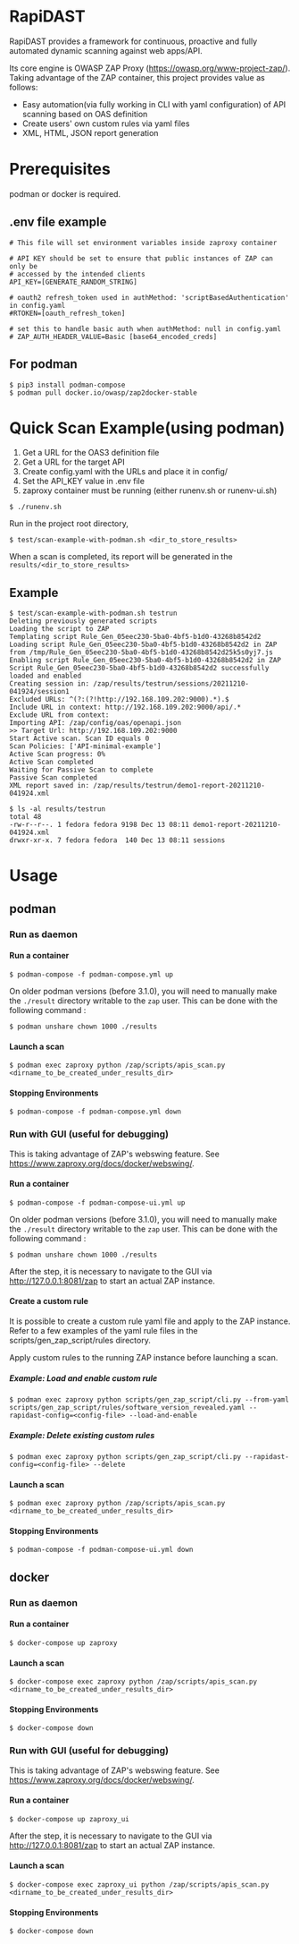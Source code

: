 # RapiDAST

RapiDAST provides a framework for continuous, proactive and fully automated dynamic scanning against web apps/API.

Its core engine is OWASP ZAP Proxy (https://owasp.org/www-project-zap/). Taking advantage of the ZAP container, this project provides value as follows:
 - Easy automation(via fully working in CLI with yaml configuration) of API scanning based on OAS definition
 - Create users' own custom rules via yaml files
 - XML, HTML, JSON report generation

# Prerequisites

podman or docker is required.

## .env file example

```
# This file will set environment variables inside zaproxy container

# API KEY should be set to ensure that public instances of ZAP can only be
# accessed by the intended clients
API_KEY=[GENERATE_RANDOM_STRING]

# oauth2 refresh_token used in authMethod: 'scriptBasedAuthentication' in config.yaml
#RTOKEN=[oauth_refresh_token]

# set this to handle basic auth when authMethod: null in config.yaml
# ZAP_AUTH_HEADER_VALUE=Basic [base64_encoded_creds]
```

## For podman
```
$ pip3 install podman-compose
$ podman pull docker.io/owasp/zap2docker-stable
```

# Quick Scan Example(using podman)

1. Get a URL for the OAS3 definition file
2. Get a URL for the target API
3. Create config.yaml with the URLs and place it in config/
4. Set the API_KEY value in .env file
5. zaproxy container must be running (either runenv.sh or runenv-ui.sh)
```
$ ./runenv.sh
```

Run in the project root directory,
```
$ test/scan-example-with-podman.sh <dir_to_store_results>
```

When a scan is completed, its report will be generated in the `results/<dir_to_store_results>`

## Example
```
$ test/scan-example-with-podman.sh testrun                
Deleting previously generated scripts                                              
Loading the script to ZAP                                                          
Templating script Rule_Gen_05eec230-5ba0-4bf5-b1d0-43268b8542d2                    
Loading script Rule_Gen_05eec230-5ba0-4bf5-b1d0-43268b8542d2 in ZAP from /tmp/Rule_Gen_05eec230-5ba0-4bf5-b1d0-43268b8542d25k5s0yj7.js                                 
Enabling script Rule_Gen_05eec230-5ba0-4bf5-b1d0-43268b8542d2 in ZAP               
Script Rule_Gen_05eec230-5ba0-4bf5-b1d0-43268b8542d2 successfully loaded and enabled                                                                                   
Creating session in: /zap/results/testrun/sessions/20211210-041924/session1          
Excluded URLs: ^(?:(?!http://192.168.109.202:9000).*).$                               
Include URL in context: http://192.168.109.202:9000/api/.*                            
Exclude URL from context:                                                          
Importing API: /zap/config/oas/openapi.json                                        
>> Target Url: http://192.168.109.202:9000                                            
Start Active scan. Scan ID equals 0                                                
Scan Policies: ['API-minimal-example']                                             
Active Scan progress: 0%                                                           
Active Scan completed                                                                                                                                                  
Waiting for Passive Scan to complete                                                                                                                                   
Passive Scan completed                                                             
XML report saved in: /zap/results/testrun/demo1-report-20211210-041924.xml

$ ls -al results/testrun
total 48
-rw-r--r--. 1 fedora fedora 9198 Dec 13 08:11 demo1-report-20211210-041924.xml
drwxr-xr-x. 7 fedora fedora  140 Dec 13 08:11 sessions
```

# Usage

## podman

### Run as daemon

#### Run a container

```
$ podman-compose -f podman-compose.yml up
```
On older podman versions (before 3.1.0), you will need to manually make the `./result` directory writable to the `zap` user. This can be done with the following command :
```
$ podman unshare chown 1000 ./results
```

#### Launch a scan
```
$ podman exec zaproxy python /zap/scripts/apis_scan.py <dirname_to_be_created_under_results_dir>
```

#### Stopping Environments
```
$ podman-compose -f podman-compose.yml down
```

### Run with GUI (useful for debugging)
This is taking advantage of ZAP's webswing feature. See https://www.zaproxy.org/docs/docker/webswing/.

#### Run a container
```
$ podman-compose -f podman-compose-ui.yml up
```
On older podman versions (before 3.1.0), you will need to manually make the `./result` directory writable to the `zap` user. This can be done with the following command :
```
$ podman unshare chown 1000 ./results
```
After the step, it is necessary to navigate to the GUI via http://127.0.0.1:8081/zap to start an actual ZAP instance.

#### Create a custom rule

It is possible to create a custom rule yaml file and apply to the ZAP instance. Refer to a few examples of the yaml rule files in the scripts/gen_zap_script/rules directory.

Apply custom rules to the running ZAP instance before launching a scan.

##### Example: Load and enable custom rule
```
$ podman exec zaproxy python scripts/gen_zap_script/cli.py --from-yaml scripts/gen_zap_script/rules/software_version_revealed.yaml --rapidast-config=<config-file> --load-and-enable
```

##### Example: Delete existing custom rules
```
$ podman exec zaproxy python scripts/gen_zap_script/cli.py --rapidast-config=<config-file> --delete
```

#### Launch a scan
```
$ podman exec zaproxy python /zap/scripts/apis_scan.py <dirname_to_be_created_under_results_dir>
```


#### Stopping Environments
```
$ podman-compose -f podman-compose-ui.yml down
```

## docker

### Run as daemon

#### Run a container

```
$ docker-compose up zaproxy

```

#### Launch a scan
```
$ docker-compose exec zaproxy python /zap/scripts/apis_scan.py <dirname_to_be_created_under_results_dir>
```

#### Stopping Environments
```
$ docker-compose down
```

### Run with GUI (useful for debugging)
This is taking advantage of ZAP's webswing feature. See https://www.zaproxy.org/docs/docker/webswing/.

#### Run a container
```
$ docker-compose up zaproxy_ui
```
After the step, it is necessary to navigate to the GUI via http://127.0.0.1:8081/zap to start an actual ZAP instance.

#### Launch a scan
```
$ docker-compose exec zaproxy_ui python /zap/scripts/apis_scan.py <dirname_to_be_created_under_results_dir>
```

#### Stopping Environments
```
$ docker-compose down
```
